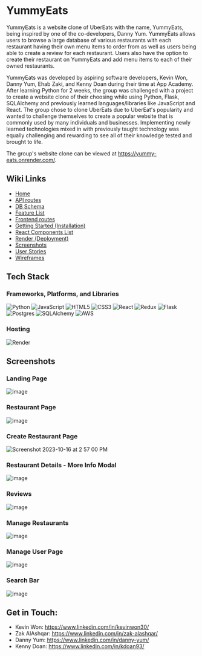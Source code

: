 # YummyEats

YummyEats is a website clone of UberEats with the name, YummyEats, being inspired by one of the co-developers, Danny Yum. YummyEats allows users to browse a large database of various restaurants with each restaurant having their own menu items to order from as well as users being able to create a review for each restaurant. Users also have the option to create their restaurant on YummyEats and add menu items to each of their owned restaurants.

YummyEats was developed by aspiring software developers, Kevin Won, Danny Yum, Ehab Zaki, and Kenny Doan during their time at App Academy. After learning Python for 2 weeks, the group was challenged with a project to create a website clone of their choosing while using Python, Flask, SQLAlchemy and previously learned languages/libraries like JavaScript and React. The group chose to clone UberEats due to UberEat's popularity and wanted to challenge themselves to create a popular website that is commonly used by many individuals and businesses. Implementing newly learned technologies mixed in with previously taught technology was equally challenging and rewarding to see all of their knowledge tested and brought to life.

The group's website clone can be viewed at https://yummy-eats.onrender.com/.

## Wiki Links

- [Home](https://github.com/kwongit/YummyEats/wiki)
- [API routes](https://github.com/kwongit/YummyEats/wiki/Backend-API-Routes)
- [DB Schema](https://github.com/kwongit/YummyEats/wiki/DB-Schema)
- [Feature List](https://github.com/kwongit/YummyEats/wiki/Feature-List)
- [Frontend routes](https://github.com/kwongit/YummyEats/wiki/Frontend-routes)
- [Getting Started (Installation)](<https://github.com/kwongit/YummyEats/wiki/Getting-Started-(Installation)>)
- [React Components List](https://github.com/kwongit/YummyEats/wiki/React-Components-List)
- [Render (Deployment)](<https://github.com/kwongit/YummyEats/wiki/Render-(Deployment)>)
- [Screenshots](https://github.com/kwongit/YummyEats/wiki/Screenshots)
- [User Stories](https://github.com/kwongit/YummyEats/wiki/User-Stories)
- [Wireframes](https://github.com/kwongit/YummyEats/wiki/Wireframes)

## Tech Stack

### Frameworks, Platforms, and Libraries

![Python](https://img.shields.io/badge/python-3670A0?style=for-the-badge&logo=python&logoColor=ffdd54)
![JavaScript](https://img.shields.io/badge/javascript-%23323330.svg?style=for-the-badge&logo=javascript&logoColor=%23F7DF1E)
![HTML5](https://img.shields.io/badge/html5-%23E34F26.svg?style=for-the-badge&logo=html5&logoColor=white)
![CSS3](https://img.shields.io/badge/css3-%231572B6.svg?style=for-the-badge&logo=css3&logoColor=white)
![React](https://img.shields.io/badge/react-%2320232a.svg?style=for-the-badge&logo=react&logoColor=%2361DAFB)
![Redux](https://img.shields.io/badge/redux-%23593d88.svg?style=for-the-badge&logo=redux&logoColor=white)
![Flask](https://img.shields.io/badge/flask-%23000.svg?style=for-the-badge&logo=flask&logoColor=white)
![Postgres](https://img.shields.io/badge/postgres-%23316192.svg?style=for-the-badge&logo=postgresql&logoColor=white)
![SQLAlchemy](https://img.shields.io/badge/SQLAlchemy-%23FCA121.svg?style=for-the-badge&logo=sqlalchemy&logoColor=white)
![AWS](https://img.shields.io/badge/AWS-%23FF9900.svg?style=for-the-badge&logo=amazon-aws&logoColor=white)


### Hosting

![Render](https://img.shields.io/badge/Render-%46E3B7.svg?style=for-the-badge&logo=render&logoColor=white)

## Screenshots

### Landing Page

![image](https://github.com/kwongit/YummyEats/assets/131625868/dcecd3ae-0959-4f43-bed9-75b378176be7)

### Restaurant Page

![image](https://github.com/kwongit/YummyEats/assets/131625868/76f0472a-e972-4f90-8f38-76ae03357d3d)

### Create Restaurant Page

![Screenshot 2023-10-16 at 2 57 00 PM](https://github.com/kwongit/YummyEats/assets/116237655/9dbda228-c336-4d6a-b928-cf4c5a9bdd52)

### Restaurant Details - More Info Modal
![image](https://github.com/kwongit/YummyEats/assets/131625868/f0e11b44-105a-46f5-b78e-153cf4cb490d)

### Reviews
![image](https://github.com/kwongit/YummyEats/assets/131625868/0df2b423-b963-4ebd-b09d-1e03bd109967)

### Manage Restaurants
![image](https://github.com/kwongit/YummyEats/assets/131625868/a4ad912f-ec33-4312-82d4-3f734e9ed332)

### Manage User Page
![image](https://github.com/kwongit/YummyEats/assets/131625868/33ecc8eb-e056-4c1c-a2cb-872bac3862e5)

### Search Bar
![image](https://github.com/kwongit/YummyEats/assets/131625868/d393ee12-f631-4367-8bc8-af85d08db0b9)

## Get in Touch:

- Kevin Won: https://www.linkedin.com/in/kevinwon30/
- Zak AlAshqar: https://www.linkedin.com/in/zak-alashqar/
- Danny Yum: https://www.linkedin.com/in/danny-yum/
- Kenny Doan: https://www.linkedin.com/in/kdoan93/
